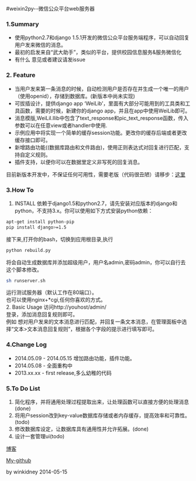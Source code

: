 #weixin2py--微信公众平台web服务器

### 1.Summary

* 使用python2.7和django 1.5.1开发的微信公众平台服务端程序，可以自动回复用户发来微信的消息。
* 最初的启发来自“武大助手”，类似的平台，提供校园信息服务&服务微信化
* 有什么 意见或者建议请发issue

### 2. Feature
* 当用户发来第一条消息的时候，自动检测用户是否存在并生成一个唯一的用户（使用openid），存储到数据库。(新版本中尚未实现)
* 可拔插设计，提供django app ‘WeiLib’，里面有大部分可能用到的工具类和工具函数，需要的时候，新建你的django app，并且在app中使用WeiLib即可。
* 消息模版,WeiLil.llib中包含了text_response和pic_text_response函数，传入参数可以在任意view或者handler中使用.
* 示例应用中将实现一个简单的缓存session功能。更改你的缓存后端或者更改缓存接口即可。
* 新增路由功能((数据库路由和文件路由)，使用正则表达式对回复进行匹配，支持自定义规则。
* 插件支持，以便你可以在数据里定义非写死的回复消息。

目前新版本开发中，不保证任何可用性，需要老版（代码很丑陋）请移步：[这里](https://github.com/winkidney/weixin2py/tree/release1.0) 
### 3.How To
1. INSTALL
依赖于django1.5和python2.7，请先安装对应版本的django和python，不支持3.x。你可以使用如下方式安装python依赖：
```bash
apt-get install python-pip
pip install django>=1.5
```
接下来,打开你的bash，切换到应用根目录,执行
```bash
python rebuild.py
```
将会自动生成数据库并添加超级用户，用户名admin,密码admin，你可以自行去这个脚本修改。
```bash
sh runserver.sh
```
运行测试服务器（默认工作在80端口）。    
也可以使用nginx+*cgi,任何你喜欢的方式。    
2.  Basic Usage
访问http://youhost/admin/    
登录，添加消息回复规则即可。    
例如 想对用户发来的文本消息进行匹配，并回复一条文本消息，在管理面板中选择“文本>文本消息回复规则”，根据各个字段的提示进行填写即可。

### 4.Change Log
* 2014.05.09 - 2014.05.15 增加路由功能，插件功能。
* 2014.05.08 - 全面重构中
* 2013.xx.xx - first release,多么幼稚的代码

### 5.To Do List
1. 简化程序，并将通用处理过程提取出来，让处理函数可以直接方便的处理消息(done)
2. 将用户session改到key-value数据库存储或者内存缓存，提高效率和可靠性。(todo)
3. 修改数据库设定，让数据库具有通用性并允许拓展。(done)
4. 设计一套管理ui(todo)


 [博客](http://blog.gg-workshop.com/) 

 [My-github](http://github.com/winkidney)

by winkidney 2014-05-15


